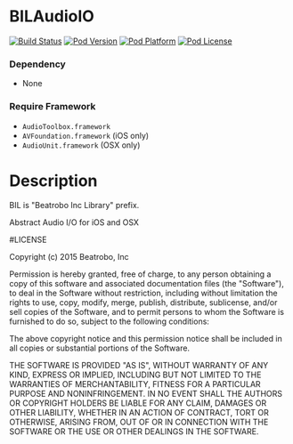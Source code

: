 BILAudioIO
=================

[![Build Status](http://img.shields.io/travis/Beatrobo/BILAudioIO/development.svg?style=flat-square)](https://travis-ci.org/Beatrobo/BILAudioIO)
[![Pod Version](http://img.shields.io/cocoapods/v/BILAudioIO.svg?style=flat-square)](http://cocoadocs.org/docsets/BILAudioIO/)
[![Pod Platform](http://img.shields.io/cocoapods/p/BILAudioIO.svg?style=flat-square)](http://cocoadocs.org/docsets/BILAudioIO/)
[![Pod License](http://img.shields.io/cocoapods/l/BILAudioIO.svg?style=flat-square)](http://opensource.org/licenses/MIT)

### Dependency
* None

### Require Framework
* `AudioToolbox.framework`
* `AVFoundation.framework` (iOS only)
* `AudioUnit.framework` (OSX only)

# Description

BIL is "Beatrobo Inc Library" prefix.

Abstract Audio I/O for iOS and OSX

#LICENSE

Copyright (c) 2015 Beatrobo, Inc

Permission is hereby granted, free of charge, to any person obtaining a copy of this software and associated documentation files (the "Software"), to deal in the Software without restriction, including without limitation the rights to use, copy, modify, merge, publish, distribute, sublicense, and/or sell copies of the Software, and to permit persons to whom the Software is furnished to do so, subject to the following conditions:

The above copyright notice and this permission notice shall be included in all copies or substantial portions of the Software.

THE SOFTWARE IS PROVIDED "AS IS", WITHOUT WARRANTY OF ANY KIND, EXPRESS OR IMPLIED, INCLUDING BUT NOT LIMITED TO THE WARRANTIES OF MERCHANTABILITY, FITNESS FOR A PARTICULAR PURPOSE AND NONINFRINGEMENT. IN NO EVENT SHALL THE AUTHORS OR COPYRIGHT HOLDERS BE LIABLE FOR ANY CLAIM, DAMAGES OR OTHER LIABILITY, WHETHER IN AN ACTION OF CONTRACT, TORT OR OTHERWISE, ARISING FROM, OUT OF OR IN CONNECTION WITH THE SOFTWARE OR THE USE OR OTHER DEALINGS IN THE SOFTWARE.
